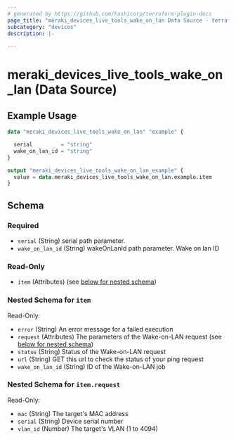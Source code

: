 ```yaml
---
# generated by https://github.com/hashicorp/terraform-plugin-docs
page_title: "meraki_devices_live_tools_wake_on_lan Data Source - terraform-provider-meraki"
subcategory: "devices"
description: |-
  
---
```


# meraki_devices_live_tools_wake_on_lan (Data Source)



## Example Usage

```terraform
data "meraki_devices_live_tools_wake_on_lan" "example" {

  serial         = "string"
  wake_on_lan_id = "string"
}

output "meraki_devices_live_tools_wake_on_lan_example" {
  value = data.meraki_devices_live_tools_wake_on_lan.example.item
}
```

<!-- schema generated by tfplugindocs -->
## Schema

### Required

- `serial` (String) serial path parameter.
- `wake_on_lan_id` (String) wakeOnLanId path parameter. Wake on lan ID

### Read-Only

- `item` (Attributes) (see [below for nested schema](#nestedatt--item))

<a id="nestedatt--item"></a>
### Nested Schema for `item`

Read-Only:

- `error` (String) An error message for a failed execution
- `request` (Attributes) The parameters of the Wake-on-LAN request (see [below for nested schema](#nestedatt--item--request))
- `status` (String) Status of the Wake-on-LAN request
- `url` (String) GET this url to check the status of your ping request
- `wake_on_lan_id` (String) ID of the Wake-on-LAN job

<a id="nestedatt--item--request"></a>
### Nested Schema for `item.request`

Read-Only:

- `mac` (String) The target's MAC address
- `serial` (String) Device serial number
- `vlan_id` (Number) The target's VLAN (1 to 4094)
